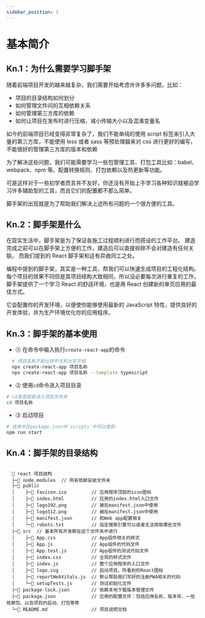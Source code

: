 ```yaml
---
sidebar_position: 1
---
```


# 基本简介

## Kn.1：为什么需要学习脚手架

  随着前端项目开发的越来越复杂，我们需要开始考虑许许多多问题，比如：
  
* 项目的目录结构如何划分
* 如何管理文件间的互相依赖关系
* 如何管理第三方库的依赖
* 如何让项目在发布时进行压缩，减小传输大小以及混淆变量名

如今的前端项目已经变得非常复杂了，我们不能单纯的使用 script 标签来引入大量的第三方库，不能使用 less 或者 sass 等预处理器来对 css 进行更好的编写，不能很好的管理第三方库的版本和依赖

为了解决这些问题，我们可能需要学习一些包管理工具、打包工具比如：babel、webpack、npm 等。配置转换规则、打包依赖以及热更新等功能。

可是这样对于一些初学者而言并不友好，你还没有开始上手学习各种知识就被迫学习许多辅助型的工具，而且它们的配置都不那么简单。

脚手架的出现就是为了帮助我们解决上述所有问题的一个很方便的工具。

## Kn.2：脚手架是什么

  在现实生活中，脚手架是为了保证各施工过程顺利进行而搭设的工作平台。
  建造完成之前可以在脚手架上方便的工作，建造后可以直接拆除不会对建造有任何关联。
  而我们提到的 React 脚手架和这有异曲同工之处。

  编程中提到的脚手架，其实是一种工具，帮我们可以快速生成项目的工程化结构。
  每个项目的效果不同但是其项目结构大致相同，所以没必要每次进行重复的工作，脚手架提供了一个学习 React 的舒适环境，也是用 React 创建新的单页应用的最佳方式。

  它会配置你的开发环境，以便使你能够使用最新的 JavaScript 特性，提供良好的开发体验，并为生产环境优化你的应用程序。

## Kn.3：脚手架的基本使用

* ⓵ 在命令中输入执行`create-react-app`的命令

```bash
  # 项目名称不能出现中文和大写字母
  npx create-react-app 项目名称
  npx create-react-app 项目名称 --template typescript
```

* ⓶ 使用`cd`命令进入项目目录

```bash
# cd意思就是进入项目文件夹
cd 项目名称
```

* ⓷ 启动项目

```bash
# 该命令在package.json中`scripts`中可以查到
npm run start
```

## Kn.4：脚手架的目录结构

```text

  📂 react 项目结构
  ├─📂 node_modules  // 所有依赖安装文件夹
  ├─📂 public      
  │    ├─📄 favicon.ico         // 应用程序顶部的icon图标
  │    ├─📄 index.html          // 应用的index.html入口文件
  │    ├─📄 logo192.png         // 被在manifest.json中使用
  │    ├─📄 logo512.png         // 被在manifest.json中使用
  │    ├─📄 manifest.json       // 和Web app配置相关
  │    └─📄 robots.txt          // 指定搜索引擎可以或者无法爬取哪些文件
  ├─📂 src  // 基本所有开发都在这个文件夹中进行
  │    ├─📄 App.css             // App组件相关的样式
  │    ├─📄 App.js              // App组件的代码文件
  │    ├─📄 App.test.js         // App组件的测试代码文件
  │    ├─📄 index.css           // 全局的样式文件
  │    ├─📄 index.js            // 整个应用程序的入口文件
  │    ├─📄 logo.svg            // 启动项目，所看到的React图标
  │    ├─📄 reportWebVitals.js  // 默认帮助我们写好的注册PWA相关的代码
  │    └─📄 setupTests.js       // 测试初始化文件
  ├─📄 package-lock.json        // 依赖本地下载版本管理文件
  ├─📄 package.json             // 应用的配置文件：包括应用名称、版本号、一些依赖包、以及项目的启动、打包等等
  └─📄 README.md                // 项目说明文档

```

